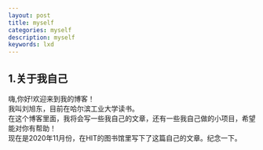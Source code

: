 ```yaml
---
layout: post
title: myself
categories: myself
description: myself
keywords: lxd
---
```

## 1.关于我自己

嗨,你好!欢迎来到我的博客！  
我叫刘旭东，目前在哈尔滨工业大学读书。  
在这个博客里面，我将会写一些我自己的文章，还有一些我自己做的小项目，希望能对你有帮助！  
现在是2020年11月份，在HIT的图书馆里写下了这篇自己的文章。纪念一下。  
